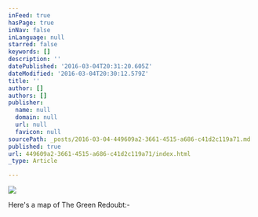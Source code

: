 ```yaml
---
inFeed: true
hasPage: true
inNav: false
inLanguage: null
starred: false
keywords: []
description: ''
datePublished: '2016-03-04T20:31:20.605Z'
dateModified: '2016-03-04T20:30:12.579Z'
title: ''
author: []
authors: []
publisher:
  name: null
  domain: null
  url: null
  favicon: null
sourcePath: _posts/2016-03-04-449609a2-3661-4515-a686-c41d2c119a71.md
published: true
url: 449609a2-3661-4515-a686-c41d2c119a71/index.html
_type: Article

---
```

![](https://the-grid-user-content.s3-us-west-2.amazonaws.com/a5529548-cfc5-485a-ad58-a1f021218da2.jpg)

Here's a map of The Green Redoubt:-